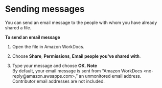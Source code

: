 # Sending messages<a name="client_message"></a>

You can send an email message to the people with whom you have already shared a file\.

**To send an email message**

1. Open the file in Amazon WorkDocs\.

1. Choose **Share**, **Permissions**, **Email people you've shared with**\. 

1. Type your message and choose **OK**\.
**Note**  
By default, your email message is sent from “Amazon WorkDocs <no\-reply@amazon\.awsapps\.com>,” an unmonitored email address\. Contributor email addresses are not included\.